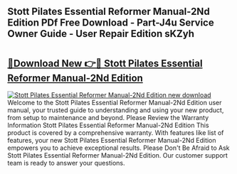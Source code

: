 ## Stott Pilates Essential Reformer Manual-2Nd Edition PDf Free Download - Part-J4u Service Owner Guide - User Repair Edition sKZyh

# <h2><a href="http://cf10236.oget.top/?id=Stott+Pilates+Essential+Reformer+Manual-2Nd+Edition">🔗Download New 👉🔴 Stott Pilates Essential Reformer Manual-2Nd Edition</a></h2>

[![Stott Pilates Essential Reformer Manual-2Nd Edition new download](https://i.imgur.com/5g1atiW.png)](http://cf10236.oget.top/?id=Stott+Pilates+Essential+Reformer+Manual-2Nd+Edition)
Welcome to the Stott Pilates Essential Reformer Manual-2Nd Edition user manual, your trusted guide to understanding and using your new product, from setup to maintenance and beyond. Please Review the Warranty Information Stott Pilates Essential Reformer Manual-2Nd Edition This product is covered by a comprehensive warranty. With features like list of features, your new Stott Pilates Essential Reformer Manual-2Nd Edition empowers you to achieve exceptional results. Please Don't Be Afraid to Ask Stott Pilates Essential Reformer Manual-2Nd Edition. Our customer support team is ready to answer your questions.
